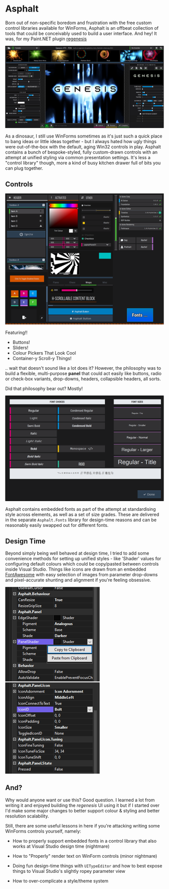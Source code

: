 # Asphalt

Born out of non-specific boredom and frustration with the free custom control libraries available for WinForms, Asphalt is an offbeat collection of tools that could be conceivably used to build a user interface. And hey! It was, for my Paint.NET plugin [regenesis](https://github.com/ishani/GenesisVFX)

![main demo form](Images/GenesisUI.jpg)

As a dinosaur, I still use WinForms sometimes as it's just such a quick place to bang ideas or little ideas together - but I always hated how ugly things were out-of-the-box with the default, aging Win32 controls in play. Asphalt contains a bunch of bespoke-styled, fully custom-drawn controls with an attempt at unified styling via common presentation settings. It's less a "control library" though, more a kind of busy kitchen drawer full of bits you can plug together.

## Controls

![main demo form](Images/Demo1.png)

Featuring!!

 * Buttons!
 * Sliders!
 * Colour Pickers That Look Cool
 * Container-y Scroll-y Things!

.. wait that doesn't sound like a lot does it? However, the philosophy was to build a flexible, multi-purpose **panel** that could act easily like buttons, radio or check-box variants, drop-downs, headers, collapsible headers, all sorts. 

Did that philosophy bear out? Mostly! 

![main demo form](Images/Demo2.png)

Asphalt contains embedded fonts as part of the attempt at standardising style across elements, as well as a set of size grades. These are delivered in the separate `Asphalt.Fonts` library for design-time reasons and can be reasonably easily swapped out for different fonts.

## Design Time

Beyond simply being well behaved at design time, I tried to add some convenience methods for setting up unified styles - like 'Shader' values for configuring default colours which could be copy/pasted between controls inside Visual Studio. Things like icons are drawn from an embedded [FontAwesome](https://fontawesome.com/) with easy selection of images from parameter drop-downs and pixel-accurate shunting and alignment if you're feeling obsessive.

![main demo form](Images/DesignTime1.png)
![main demo form](Images/DesignTime2.png)


## And?

Why would anyone want or use this? Good question. I learned a lot from writing it and enjoyed building the *regenesis* UI using it but if I started over I'd make some major changes to better support colour & styling and better resolution scalability. 

Still, there are some useful lessons in here if you're attacking writing some WinForms controls yourself, namely:

 * How to properly support embedded fonts in a control library that also works at Visual Studio design time (nightmare)

 * How to "Properly" render text on WinForm controls (minor nightmare)

 * Doing fun design-time things with `UITypeEditor` and how to best expose things to Visual Studio's slightly ropey parameter view

 * How to over-complicate a style/theme system
